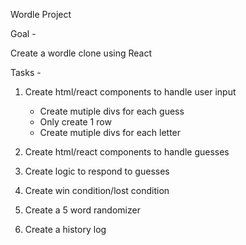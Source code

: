 Wordle Project

Goal -

Create a wordle clone using React

Tasks -

1. Create html/react components to handle user input

   - Create mutiple divs for each guess
   - Only create 1 row
   - Create mutiple divs for each letter

2. Create html/react components to handle guesses

3. Create logic to respond to guesses

4. Create win condition/lost condition

5. Create a 5 word randomizer

6. Create a history log
